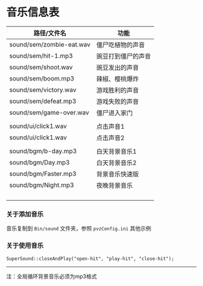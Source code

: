 # 音乐信息表



| 路径/文件名              | 功能               |
| ------------------------ | ------------------ |
| sound/sem/zombie-eat.wav | 僵尸吃植物的声音   |
| sound/sem/hit-1.mp3      | 豌豆打到僵尸的声音 |
| sound/sem/shoot.wav      | 豌豆发出的声音     |
| sound/sem/boom.mp3       | 辣椒、樱桃爆炸     |
| sound/sem/victory.wav    | 游戏胜利的声音     |
| sound/sem/defeat.mp3     | 游戏失败的声音     |
| sound/sem/game-over.wav  | 僵尸进入家门       |
|                          |                    |
| sound/ui/click1.wav      | 点击声音1          |
| sound/ui/click1.wav      | 点击声音2          |
|                          |                    |
| sound/bgm/b-day.mp3      | 白天背景音乐1      |
| sound/bgm/Day.mp3        | 白天背景音乐2      |
| sound/bgm/Faster.mp3     | 背景音乐快速版     |
| sound/bgm/Night.mp3      | 夜晚背景音乐       |
|                          |                    |
|                          |                    |
|                          |                    |
|                          |                    |



### 关于添加音乐

音乐复制到 `Bin/sound` 文件夹，参照 `pvzConfig.ini` 其他示例

### 关于使用音乐

`SuperSound::closeAndPlay("open-hit", "play-hit", "close-hit");`



<hr>

注：全局循环背景音乐必须为mp3格式